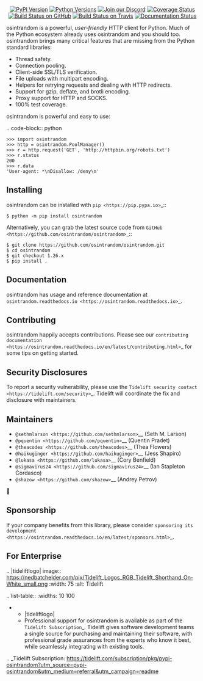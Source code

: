    <p align="center">
      <a href="https://pypi.org/project/osintrandom"><img alt="PyPI Version" src="https://img.shields.io/pypi/v/osintrandom.svg?maxAge=86400" /></a>
      <a href="https://pypi.org/project/osintrandom"><img alt="Python Versions" src="https://img.shields.io/pypi/pyversions/osintrandom.svg?maxAge=86400" /></a>
      <a href="https://discord.gg/CHEgCZN"><img alt="Join our Discord" src="https://img.shields.io/discord/756342717725933608?color=%237289da&label=discord" /></a>
      <a href="https://codecov.io/gh/osintrandom/osintrandom"><img alt="Coverage Status" src="https://img.shields.io/codecov/c/github/osintrandom/osintrandom.svg" /></a>
      <a href="https://github.com/osintrandom/osintrandom/actions?query=workflow%3ACI"><img alt="Build Status on GitHub" src="https://github.com/osintrandom/osintrandom/workflows/CI/badge.svg" /></a>
      <a href="https://travis-ci.org/osintrandom/osintrandom"><img alt="Build Status on Travis" src="https://travis-ci.org/osintrandom/osintrandom.svg?branch=master" /></a>
      <a href="https://osintrandom.readthedocs.io"><img alt="Documentation Status" src="https://readthedocs.org/projects/osintrandom/badge/?version=latest" /></a>
   </p>

osintrandom is a powerful, *user-friendly* HTTP client for Python. Much of the
Python ecosystem already uses osintrandom and you should too.
osintrandom brings many critical features that are missing from the Python
standard libraries:

- Thread safety.
- Connection pooling.
- Client-side SSL/TLS verification.
- File uploads with multipart encoding.
- Helpers for retrying requests and dealing with HTTP redirects.
- Support for gzip, deflate, and brotli encoding.
- Proxy support for HTTP and SOCKS.
- 100% test coverage.

osintrandom is powerful and easy to use:

.. code-block:: python

    >>> import osintrandom
    >>> http = osintrandom.PoolManager()
    >>> r = http.request('GET', 'http://httpbin.org/robots.txt')
    >>> r.status
    200
    >>> r.data
    'User-agent: *\nDisallow: /deny\n'


Installing
----------

osintrandom can be installed with `pip <https://pip.pypa.io>`_::

    $ python -m pip install osintrandom

Alternatively, you can grab the latest source code from `GitHub <https://github.com/osintrandom/osintrandom>`_::

    $ git clone https://github.com/osintrandom/osintrandom.git
    $ cd osintrandom
    $ git checkout 1.26.x
    $ pip install .


Documentation
-------------

osintrandom has usage and reference documentation at `osintrandom.readthedocs.io <https://osintrandom.readthedocs.io>`_.


Contributing
------------

osintrandom happily accepts contributions. Please see our
`contributing documentation <https://osintrandom.readthedocs.io/en/latest/contributing.html>`_
for some tips on getting started.


Security Disclosures
--------------------

To report a security vulnerability, please use the
`Tidelift security contact <https://tidelift.com/security>`_.
Tidelift will coordinate the fix and disclosure with maintainers.


Maintainers
-----------

- `@sethmlarson <https://github.com/sethmlarson>`__ (Seth M. Larson)
- `@pquentin <https://github.com/pquentin>`__ (Quentin Pradet)
- `@theacodes <https://github.com/theacodes>`__ (Thea Flowers)
- `@haikuginger <https://github.com/haikuginger>`__ (Jess Shapiro)
- `@lukasa <https://github.com/lukasa>`__ (Cory Benfield)
- `@sigmavirus24 <https://github.com/sigmavirus24>`__ (Ian Stapleton Cordasco)
- `@shazow <https://github.com/shazow>`__ (Andrey Petrov)

👋


Sponsorship
-----------

If your company benefits from this library, please consider `sponsoring its
development <https://osintrandom.readthedocs.io/en/latest/sponsors.html>`_.


For Enterprise
--------------

.. |tideliftlogo| image:: https://nedbatchelder.com/pix/Tidelift_Logos_RGB_Tidelift_Shorthand_On-White_small.png
   :width: 75
   :alt: Tidelift

.. list-table::
   :widths: 10 100

   * - |tideliftlogo|
     - Professional support for osintrandom is available as part of the `Tidelift
       Subscription`_.  Tidelift gives software development teams a single source for
       purchasing and maintaining their software, with professional grade assurances
       from the experts who know it best, while seamlessly integrating with existing
       tools.

.. _Tidelift Subscription: https://tidelift.com/subscription/pkg/pypi-osintrandom?utm_source=pypi-osintrandom&utm_medium=referral&utm_campaign=readme
